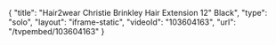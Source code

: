 {
    "title": "Hair2wear Christie Brinkley Hair Extension  12\" Black",
    "type": "solo",
    "layout": "iframe-static",
    "videoId": "103604163",
    "url": "\/tvpembed\/103604163"
}